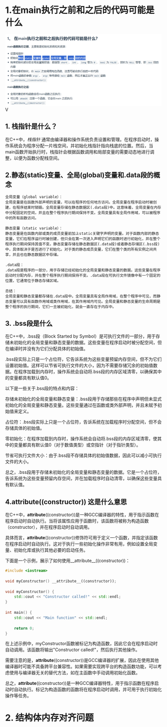 # 1.在main执行之前和之后的代码可能是什么
![V  1](../images/41cdfafebd5f215bc192cc56d5ca9f42514c2d35e60c356c2224baf102d049ec.png)  
V 

## 1. 栈指针是什么？
在C++中，_栈指针_ 通常由编译器和操作系统负责设置和管理。在程序启动时，操作系统会为程序分配一片栈空间，并初始化栈指针指向栈底的位置。然后，当main函数开始执行时，栈指针会根据函数调用和局部变量的需要动态地进行调整，以便为函数分配栈空间。
## 2.静态(static)变量、全局(global)变量和.data段的概念
    全局变量（global variable）：
    全局变量是在函数外部声明的变量，可以在程序的任何地方访问。全局变量在程序启动时被创建，在程序结束时销毁。全局变量存储在静态数据区(.data段)中。这意味着，全局变量在内存中分配固定的空间，并且在整个程序执行期间保持不变。全局变量具有全局作用域，可以被程序中的所有函数访问。

    静态变量（static variable）：
    静态变量是在函数内部或类的成员变量前加上static关键字声明的变量。对于函数内部的静态变量，它们在程序运行时被创建，但只会在第一次进入声明它们的函数时进行初始化，并在整个程序执行期间保持其值不变。静态变量存储在静态数据区(.data段)或者静态存储区(.bss段)中，具体取决于是否进行了初始化。对于类的静态成员变量，它们在整个类的所有实例之间共享，并且也在静态数据区中存储。

    .data段：
    .data段是程序的一部分，用于存储已经初始化的全局变量和静态变量的数据。这些变量在程序启动时分配内存，并在整个程序执行期间保持不变。.data段在可执行文件镜像中有一个固定的位置，它通常位于静态存储区域。

    总结：
    全局变量和静态变量都存储在.data段中。全局变量具有全局作用域，在整个程序中可见，而静态变量可以具有函数作用域或类作用域，在其作用域内可见。全局变量和静态变量的生命周期是整个程序的执行期间，它们一旦被初始化，就会一直存在于内存中。
## 3. .bss段是什么
在C++中，.bss段（Block Started by Symbol）是可执行文件的一部分，用于存储未初始化的全局变量和静态变量的数据。这些变量在程序启动时被分配空间，但在编译时并没有为它们分配具体的初始值。

.bss段实际上只是一个占位符，它告诉系统为这些变量预留内存空间，但不为它们设置初始值。这样可以节省可执行文件的大小，因为不需要存储冗余的初始值数据。在程序加载到内存时，操作系统会自动将.bss段的内存区域清零，以确保其中的变量都具有默认值0。

以下是一些关于.bss段的特点和内容：

存储未初始化的全局变量和静态变量：.bss段用于存储那些在程序中声明但未显式初始化的全局变量和静态变量。这些变量通过在函数或类外部声明，并且未赋予初始值来定义。

占位符：.bss段实际上只是一个占位符，告诉系统在加载程序时分配空间，但不会存储具体的初始值。

零初始化：在程序加载到内存时，操作系统会自动将.bss段的内存区域清零，使其中的变量都具有默认值0（对于数值类型）或空指针（对于指针类型）。

节省可执行文件大小：由于.bss段不存储具体的初始值数据，因此可以减小可执行文件的大小。

总之，.bss段用于存储未初始化的全局变量和静态变量的数据。它是一个占位符，告诉系统为这些变量预留内存空间，并在加载程序时自动清零，以确保这些变量具有默认值。

## 4.__attribute__((constructor)) 这是什么意思
在C++中，__attribute__((constructor))是一种GCC编译器的特性，用于指示函数在程序启动时自动执行。当将该属性应用于函数时，该函数将被称为构造函数（constructor），并在程序启动时自动调用。

具体而言，__attribute__((constructor))修饰符可用于定义一个函数，并指定该函数在程序启动时自动执行。这对于执行一些初始化操作非常有用，例如设置全局变量、初始化库或执行其他必要的启动任务。

下面是一个示例，展示了如何使用__attribute__((constructor))：
~~~c++
#include <iostream>

void myConstructor() __attribute__((constructor));

void myConstructor() {
    std::cout << "Constructor called!" << std::endl;
}

int main() {
    std::cout << "Main function" << std::endl;

    return 0;
}
~~~
在上述示例中，myConstructor函数被标记为构造函数，因此它会在程序启动时自动调用。该函数将输出"Constructor called!"，然后执行其他操作。

需要注意的是，__attribute__((constructor))是GCC编译器的扩展，因此在使用其他编译器时可能不具备跨平台兼容性。如果需要实现跨平台的构造函数功能，可以考虑使用与编译器无关的替代方法，如在主函数中手动调用初始化函数。

总之，__attribute__((constructor))是一种GCC编译器特性，用于指示函数在程序启动时自动执行。标记为构造函数的函数将在程序启动时调用，并可用于执行初始化操作等任务。

# 2. 结构体内存对齐问题